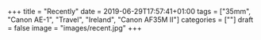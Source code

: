 +++
title = "Recently"
date = 2019-06-29T17:57:41+01:00
tags = ["35mm", "Canon AE-1", "Travel", "Ireland", "Canon AF35M II"]
categories = [""]
draft = false
image = "images/recent.jpg"
+++

<img data-src="images/1.jpg" />
<img data-src="images/9.jpg" />
<img data-src="images/2.jpg">
<img data-src="images/4.jpg">
<img data-src="images/5.jpg">
<img data-src="images/6.jpg">
<img data-src="images/7.jpg">
<img data-src="images/12.jpg">
<img data-src="images/13.jpg">
<img data-src="images/18.jpg">
